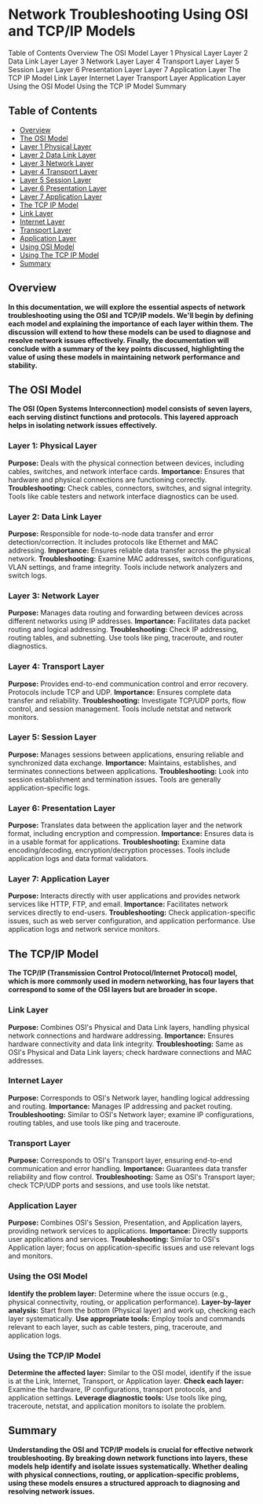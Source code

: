 <h1>Network Troubleshooting Using OSI and TCP/IP Models</h1>

Table of Contents
Overview
The OSI Model
Layer 1 Physical Layer
Layer 2 Data Link Layer
Layer 3 Network Layer
Layer 4 Transport Layer
Layer 5 Session Layer
Layer 6 Presentation Layer
Layer 7 Application Layer
The TCP IP Model
Link Layer
Internet Layer
Transport Layer
Application Layer
Using the OSI Model
Using the TCP IP Model
Summary

## Table of Contents
- [Overview](#overview)
- [The OSI Model](#the-osi-model)
- [Layer 1 Physical Layer](#layer-1-physical-layer)
- [Layer 2 Data Link Layer](#layer-2-data-link-layer)
- [Layer 3 Network Layer](#layer-3-network-layer)
- [Layer 4 Transport Layer](#layer-4-transport-layer)
- [Layer 5 Session Layer](#layer-5-session-layer)
- [Layer 6 Presentation Layer](#layer-6-presentation-layer)
- [Layer 7 Application Layer](#layer-7-application-layer)
- [The TCP IP Model](#the-tcp-ip-model)
- [Link Layer](#link-layer)
- [Internet Layer](#internet-layer)
- [Transport Layer](#transport-layer)
- [Application Layer](#application-layer)
- [Using OSI Model](#using-the-osi-model)
- [Using The TCP IP Model](#using-the-tcp-ip-model)
- [Summary](#summary)


<h2 id="overview">Overview</h2>
<b>In this documentation, we will explore the essential aspects of network troubleshooting using the OSI and TCP/IP models. We'll begin by defining each model and explaining the importance of each layer within them. The discussion will extend to how these models can be used to diagnose and resolve network issues effectively. Finally, the documentation will conclude with a summary of the key points discussed, highlighting the value of using these models in maintaining network performance and stability.</b>
<h2 id="the-osi-model">The OSI Model</h2>
<b>The OSI (Open Systems Interconnection) model consists of seven layers, each serving distinct functions and protocols. This layered approach helps in isolating network issues effectively.</b>
<h3 id="layer-1-physical-layer">Layer 1: Physical Layer</h3>
<b>Purpose:</b> Deals with the physical connection between devices, including cables, switches, and network interface cards.
<b>Importance:</b> Ensures that hardware and physical connections are functioning correctly.
<b>Troubleshooting:</b> Check cables, connectors, switches, and signal integrity. Tools like cable testers and network interface diagnostics can be used.
<h3 id="layer-2-data-link-layer">Layer 2: Data Link Layer</h3>
<b>Purpose:</b> Responsible for node-to-node data transfer and error detection/correction. It includes protocols like Ethernet and MAC addressing.
<b>Importance:</b> Ensures reliable data transfer across the physical network.
<b>Troubleshooting:</b> Examine MAC addresses, switch configurations, VLAN settings, and frame integrity. Tools include network analyzers and switch logs.
<h3 id="layer-3-network-layer">Layer 3: Network Layer</h3>
<b>Purpose:</b> Manages data routing and forwarding between devices across different networks using IP addresses.
<b>Importance:</b> Facilitates data packet routing and logical addressing.
<b>Troubleshooting:</b> Check IP addressing, routing tables, and subnetting. Use tools like ping, traceroute, and router diagnostics.
<h3 id="layer-4-transport-layer">Layer 4: Transport Layer</h3>
<b>Purpose:</b> Provides end-to-end communication control and error recovery. Protocols include TCP and UDP.
<b>Importance:</b> Ensures complete data transfer and reliability.
<b>Troubleshooting:</b> Investigate TCP/UDP ports, flow control, and session management. Tools include netstat and network monitors.
<h3 id="layer-5-session-layer">Layer 5: Session Layer</h3>
<b>Purpose:</b> Manages sessions between applications, ensuring reliable and synchronized data exchange.
<b>Importance:</b> Maintains, establishes, and terminates connections between applications.
<b>Troubleshooting:</b> Look into session establishment and termination issues. Tools are generally application-specific logs.
<h3 id="layer-6-presentation-layer">Layer 6: Presentation Layer</h3>
<b>Purpose:</b> Translates data between the application layer and the network format, including encryption and compression.
<b>Importance:</b> Ensures data is in a usable format for applications.
<b>Troubleshooting:</b> Examine data encoding/decoding, encryption/decryption processes. Tools include application logs and data format validators.
<h3 id="layer-7-application-layer">Layer 7: Application Layer</h3>
<b>Purpose:</b> Interacts directly with user applications and provides network services like HTTP, FTP, and email.
<b>Importance:</b> Facilitates network services directly to end-users.
<b>Troubleshooting:</b> Check application-specific issues, such as web server configuration, and application performance. Use application logs and network service monitors.
<h2 id="the-tcp-ip-model">The TCP/IP Model</h2>
<b>The TCP/IP (Transmission Control Protocol/Internet Protocol) model, which is more commonly used in modern networking, has four layers that correspond to some of the OSI layers but are broader in scope.</b>
<h3 id="link-layer">Link Layer</h3>
<b>Purpose:</b> Combines OSI's Physical and Data Link layers, handling physical network connections and hardware addressing.
<b>Importance:</b> Ensures hardware connectivity and data link integrity.
<b>Troubleshooting:</b> Same as OSI's Physical and Data Link layers; check hardware connections and MAC addresses.
<h3 id="internet-layer">Internet Layer</h3>
<b>Purpose:</b> Corresponds to OSI's Network layer, handling logical addressing and routing.
<b>Importance:</b> Manages IP addressing and packet routing.
<b>Troubleshooting:</b> Similar to OSI's Network layer; examine IP configurations, routing tables, and use tools like ping and traceroute.
<h3 id="transport-layer">Transport Layer</h3>
<b>Purpose:</b> Corresponds to OSI's Transport layer, ensuring end-to-end communication and error handling.
<b>Importance:</b> Guarantees data transfer reliability and flow control.
<b>Troubleshooting:</b> Same as OSI's Transport layer; check TCP/UDP ports and sessions, and use tools like netstat.
<h3 id="application-layer">Application Layer</h3>
<b>Purpose:</b> Combines OSI's Session, Presentation, and Application layers, providing network services to applications.
<b>Importance:</b> Directly supports user applications and services.
<b>Troubleshooting:</b> Similar to OSI's Application layer; focus on application-specific issues and use relevant logs and monitors.
<h3 id="using-the-osi-model">Using the OSI Model</h3>
<b>Identify the problem layer:</b> Determine where the issue occurs (e.g., physical connectivity, routing, or application performance).
<b>Layer-by-layer analysis:</b> Start from the bottom (Physical layer) and work up, checking each layer systematically.
<b>Use appropriate tools:</b> Employ tools and commands relevant to each layer, such as cable testers, ping, traceroute, and application logs.
<h3 id="using-the-tcp-ip-model">Using the TCP/IP Model</h3>
<b>Determine the affected layer:</b> Similar to the OSI model, identify if the issue is at the Link, Internet, Transport, or Application layer.
<b>Check each layer:</b> Examine the hardware, IP configurations, transport protocols, and application settings.
<b>Leverage diagnostic tools:</b> Use tools like ping, traceroute, netstat, and application monitors to isolate the problem.
<h2 id="summary">Summary</h2>
<b>Understanding the OSI and TCP/IP models is crucial for effective network troubleshooting. By breaking down network functions into layers, these models help identify and isolate issues systematically. Whether dealing with physical connections, routing, or application-specific problems, using these models ensures a structured approach to diagnosing and resolving network issues.</b>
